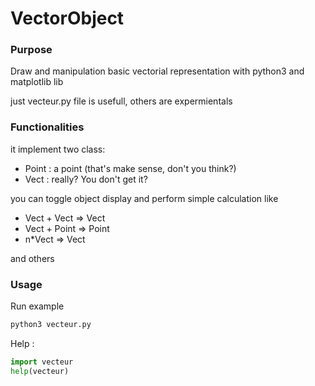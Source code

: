 # VectorObject
### Purpose
Draw and manipulation basic vectorial representation with python3 and matplotlib lib

just vecteur.py file is usefull, others are expermientals

### Functionalities 
it implement two class:
  - Point : a point (that's make sense, don't you think?)
  - Vect : really? You don't get it? 
  
you can toggle object display 
and perform simple calculation like
  - Vect + Vect => Vect
  - Vect + Point => Point
  - n*Vect => Vect

and others

### Usage
Run example
```bash
python3 vecteur.py
```

Help :
```python
import vecteur
help(vecteur)
```




